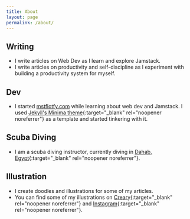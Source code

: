 ```yaml
---
title: About
layout: page
permalink: /about/
---
```


## **Writing**

- I write articles on Web Dev as I learn and explore Jamstack.
- I write articles on productivity and self-discipline as I experiment with building a productivity system for myself.


## **Dev**

- I started [mstflotfy.com](https://mstflotfy.com) while learning about web dev and Jamstack. I used [Jekyll's Minima theme](https://github.com/jekyll/minima){:target="_blank" rel="noopener noreferrer"} as a template and started tinkering with it.


## **Scuba Diving**

- I am a scuba diving instructor, currently diving in [Dahab, Egypt](https://unsplash.com/s/photos/dahab){:target="_blank" rel="noopener noreferrer"}. 


## **Illustration**

- I create doodles and illustrations for some of my articles.
- You can find some of my illustrations on [Creary](https://creary.net/@mstflotfy/projects){:target="_blank" rel="noopener noreferrer"} and [Instagram](https:\\instagram.com/mstflotfy){:target="_blank" rel="noopener noreferrer"}.

